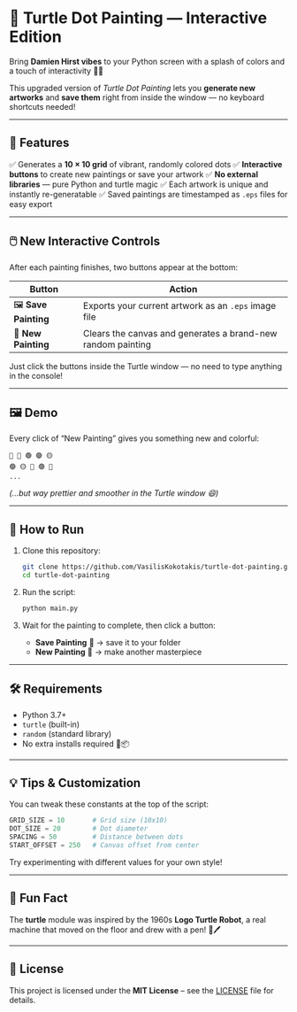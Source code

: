 
# 🎨 Turtle Dot Painting — Interactive Edition

Bring **Damien Hirst vibes** to your Python screen with a splash of colors and a touch of interactivity 🐢✨

This upgraded version of *Turtle Dot Painting* lets you **generate new artworks** and **save them** right from inside the window — no keyboard shortcuts needed!

---

## 🌟 Features

✅ Generates a **10 × 10 grid** of vibrant, randomly colored dots
✅ **Interactive buttons** to create new paintings or save your artwork
✅ **No external libraries** — pure Python and turtle magic
✅ Each artwork is unique and instantly re-generatable
✅ Saved paintings are timestamped as `.eps` files for easy export

---

## 🖱️ New Interactive Controls

After each painting finishes, two buttons appear at the bottom:

| Button               | Action                                                      |
| -------------------- | ----------------------------------------------------------- |
| 🖼 **Save Painting** | Exports your current artwork as an `.eps` image file        |
| 🔁 **New Painting**  | Clears the canvas and generates a brand-new random painting |

Just click the buttons inside the Turtle window — no need to type anything in the console!

---

## 🖼️ Demo

Every click of “New Painting” gives you something new and colorful:

```
🔴 🔵 🟢 🟣 🟡
🟣 🟡 🔵 🟢 🔴
...
```

*(...but way prettier and smoother in the Turtle window 😄)*

---

## 🚀 How to Run

1. Clone this repository:

   ```bash
   git clone https://github.com/VasilisKokotakis/turtle-dot-painting.git
   cd turtle-dot-painting
   ```

2. Run the script:

   ```bash
   python main.py
   ```

3. Wait for the painting to complete, then click a button:

   * **Save Painting** 💾 → save it to your folder
   * **New Painting** 🎨 → make another masterpiece

---

## 🛠️ Requirements

* Python 3.7+
* `turtle` (built-in)
* `random` (standard library)
* No extra installs required 🚫📦

---

## 💡 Tips & Customization

You can tweak these constants at the top of the script:

```python
GRID_SIZE = 10       # Grid size (10x10)
DOT_SIZE = 20        # Dot diameter
SPACING = 50         # Distance between dots
START_OFFSET = 250   # Canvas offset from center
```

Try experimenting with different values for your own style!

---

## 🧠 Fun Fact

The **turtle** module was inspired by the 1960s **Logo Turtle Robot**, a real machine that moved on the floor and drew with a pen! 🐢🖊️

---

## 📜 License

This project is licensed under the **MIT License** – see the [LICENSE](LICENSE) file for details.

